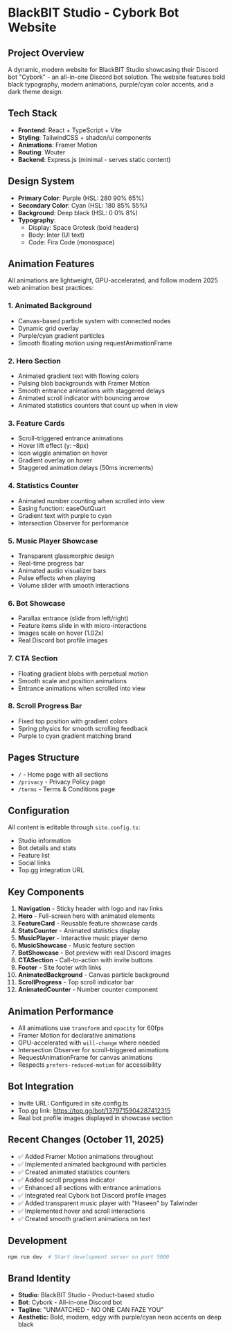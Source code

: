 # BlackBIT Studio - Cybork Bot Website

## Project Overview
A dynamic, modern website for BlackBIT Studio showcasing their Discord bot "Cybork" - an all-in-one Discord bot solution. The website features bold black typography, modern animations, purple/cyan color accents, and a dark theme design.

## Tech Stack
- **Frontend**: React + TypeScript + Vite
- **Styling**: TailwindCSS + shadcn/ui components
- **Animations**: Framer Motion
- **Routing**: Wouter
- **Backend**: Express.js (minimal - serves static content)

## Design System
- **Primary Color**: Purple (HSL: 280 90% 65%)
- **Secondary Color**: Cyan (HSL: 180 85% 55%)
- **Background**: Deep black (HSL: 0 0% 8%)
- **Typography**: 
  - Display: Space Grotesk (bold headers)
  - Body: Inter (UI text)
  - Code: Fira Code (monospace)

## Animation Features
All animations are lightweight, GPU-accelerated, and follow modern 2025 web animation best practices:

### 1. **Animated Background**
- Canvas-based particle system with connected nodes
- Dynamic grid overlay
- Purple/cyan gradient particles
- Smooth floating motion using requestAnimationFrame

### 2. **Hero Section**
- Animated gradient text with flowing colors
- Pulsing blob backgrounds with Framer Motion
- Smooth entrance animations with staggered delays
- Animated scroll indicator with bouncing arrow
- Animated statistics counters that count up when in view

### 3. **Feature Cards**
- Scroll-triggered entrance animations
- Hover lift effect (y: -8px)
- Icon wiggle animation on hover
- Gradient overlay on hover
- Staggered animation delays (50ms increments)

### 4. **Statistics Counter**
- Animated number counting when scrolled into view
- Easing function: easeOutQuart
- Gradient text with purple to cyan
- Intersection Observer for performance

### 5. **Music Player Showcase**
- Transparent glassmorphic design
- Real-time progress bar
- Animated audio visualizer bars
- Pulse effects when playing
- Volume slider with smooth interactions

### 6. **Bot Showcase**
- Parallax entrance (slide from left/right)
- Feature items slide in with micro-interactions
- Images scale on hover (1.02x)
- Real Discord bot profile images

### 7. **CTA Section**
- Floating gradient blobs with perpetual motion
- Smooth scale and position animations
- Entrance animations when scrolled into view

### 8. **Scroll Progress Bar**
- Fixed top position with gradient colors
- Spring physics for smooth scrolling feedback
- Purple to cyan gradient matching brand

## Pages Structure
- `/` - Home page with all sections
- `/privacy` - Privacy Policy page
- `/terms` - Terms & Conditions page

## Configuration
All content is editable through `site.config.ts`:
- Studio information
- Bot details and stats
- Feature list
- Social links
- Top.gg integration URL

## Key Components
1. **Navigation** - Sticky header with logo and nav links
2. **Hero** - Full-screen hero with animated elements
3. **FeatureCard** - Reusable feature showcase cards
4. **StatsCounter** - Animated statistics display
5. **MusicPlayer** - Interactive music player demo
6. **MusicShowcase** - Music feature section
7. **BotShowcase** - Bot preview with real Discord images
8. **CTASection** - Call-to-action with invite buttons
9. **Footer** - Site footer with links
10. **AnimatedBackground** - Canvas particle background
11. **ScrollProgress** - Top scroll indicator bar
12. **AnimatedCounter** - Number counter component

## Animation Performance
- All animations use `transform` and `opacity` for 60fps
- Framer Motion for declarative animations
- GPU-accelerated with `will-change` where needed
- Intersection Observer for scroll-triggered animations
- RequestAnimationFrame for canvas animations
- Respects `prefers-reduced-motion` for accessibility

## Bot Integration
- Invite URL: Configured in site.config.ts
- Top.gg link: https://top.gg/bot/1379715904287412315
- Real bot profile images displayed in showcase section

## Recent Changes (October 11, 2025)
- ✅ Added Framer Motion animations throughout
- ✅ Implemented animated background with particles
- ✅ Created animated statistics counters
- ✅ Added scroll progress indicator
- ✅ Enhanced all sections with entrance animations
- ✅ Integrated real Cybork bot Discord profile images
- ✅ Added transparent music player with "Haseen" by Talwinder
- ✅ Implemented hover and scroll interactions
- ✅ Created smooth gradient animations on text

## Development
```bash
npm run dev  # Start development server on port 5000
```

## Brand Identity
- **Studio**: BlackBIT Studio - Product-based studio
- **Bot**: Cybork - All-in-one Discord bot
- **Tagline**: "UNMATCHED - NO ONE CAN FAZE YOU"
- **Aesthetic**: Bold, modern, edgy with purple/cyan neon accents on deep black
